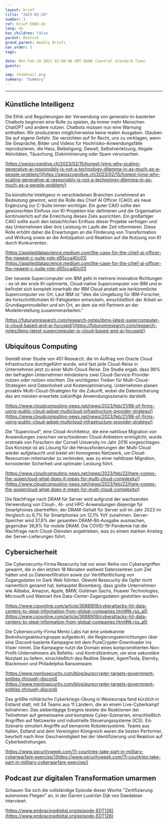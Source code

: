 ```yaml
---
layout: brief
title: "2023-02-20"
number: 3
ref: brief-EDW3-de
lang: de
has_children: false
parent: Deutsch
grand_parent: Weekly Briefs
nav_order: 3
tags:

date: Mon Feb 20 2023 02:00:00 GMT-0600 (Central Standard Time)
guests:

img: thumbnail.png
summary: "Summary"
---
```




---

## Künstliche Intelligenz

Die Ethik und Regulierungen der Verwendung von generativ-ki-basierten Chatbots beginnen eine Rolle zu spielen, da immer mehr Menschen ChatGPT und andere nutzen. Chatbots müssen nun eine Warnung enthalten: Wir produzieren möglicherweise keine realen Ausgaben. Glauben Sie auf eigene Gefahr. Sie verzichten auf Ihr Recht, uns zu verklagen, wenn Sie Gespräche, Bilder und Videos für Hochrisiko-Anwendungsfälle reproduzieren, die Hass, Belästigung, Gewalt, Selbstverletzung, illegale Aktivitäten, Täuschung, Diskriminierung oder Spam verursachen.

[https://swisscognitive.ch/2023/02/15/honest-lying-why-scaling-generative-ai-responsibly-is-not-a-technology-dilemma-in-as-much-as-a-people-problem/](https://swisscognitive.ch/2023/02/15/honest-lying-why-scaling-generative-ai-responsibly-is-not-a-technology-dilemma-in-as-much-as-a-people-problem/)

Da künstliche Intelligenz in verschiedenen Branchen zunehmend an Bedeutung gewinnt, wird die Rolle des Chief AI Officer (CAIO) als neue Ergänzung zur C-Suite immer wichtiger. Ein guter CAIO sollte den gewünschten Einfluss von KI-Projekten klar definieren und die Organisation kontinuierlich auf die Erreichung dieses Ziels ausrichten. Ein großartiger CAIO sollte auch den tatsächlichen Einfluss dieser Projekte verfolgen und das Unternehmen über ihre Leistung im Laufe der Zeit informieren. Diese Rolle erhöht daher die Erwartungen an die Förderung von Transformation und Wirkung sowie an die Antizipation und Reaktion auf die Nutzung von KI durch Konkurrenten.

[https://applieddatascience.medium.com/the-case-for-the-chief-ai-officer-the-newest-c-suite-role-d55cca40c01](https://applieddatascience.medium.com/the-case-for-the-chief-ai-officer-the-newest-c-suite-role-d55cca40c01)

Der neueste Supercomputer von IBM geht in mehrere innovative Richtungen - es ist der erste KI-optimierte, Cloud-native Supercomputer von IBM und er befindet sich komplett innerhalb der IBM Cloud anstatt wie herkömmliche Supercomputer vor Ort. Laut IBM ist "dies die Umgebung für IBM-Forscher, die fortschrittlichsten KI-Fähigkeiten entwickeln, einschließlich der Arbeit an Grundlagenmodellen und ein Ort, an dem sie mit Partnern an der Modellerstellung zusammenarbeiten."

[https://futurumresearch.com/research-notes/ibms-latest-supercomputer-is-cloud-based-and-ai-focused/](https://futurumresearch.com/research-notes/ibms-latest-supercomputer-is-cloud-based-and-ai-focused/)

## Ubiquitous Computing

Gemäß einer Studie von 451 Research, die im Auftrag von Oracle Cloud Infrastructure durchgeführt wurde, wird fast jede Cloud-Reise in Unternehmen jetzt zu einer Multi-Cloud-Reise. Die Studie ergab, dass 98% der befragten Unternehmen mindestens zwei Cloud-Service-Provider nutzen oder nutzen möchten. Die wichtigsten Treiber für Multi-Cloud-Strategien sind Datenhoheit und Kostenoptimierung. Unternehmen planen proaktiv Multi-Cloud-Strategien für die Zukunft, wobei die Datensicherung das am meisten erwartete zukünftige Anwendungsszenario darstellt.

[https://www.cloudcomputing-news.net/news/2023/feb/21/98-of-firms-using-public-cloud-adopt-multicloud-infrastructure-provider-strategy/](https://www.cloudcomputing-news.net/news/2023/feb/21/98-of-firms-using-public-cloud-adopt-multicloud-infrastructure-provider-strategy/)

Die "Supercloud", eine Cloud-Architektur, die eine nahtlose Migration von Anwendungen zwischen verschiedenen Cloud-Anbietern ermöglicht, wurde erstmals von Forschern der Cornell University im Jahr 2016 vorgeschlagen. Das Konzept ist als Lösung für die Herausforderungen der Multi-Cloud wieder aufgetaucht und bietet ein homogenes Netzwerk, um Cloud-Ressourcen miteinander zu verbinden, was zu einer nahtlosen Migration, konsistenter Sicherheit und optimaler Leistung führt.

[https://www.cloudcomputing-news.net/news/2023/feb/22/here-comes-the-supercloud-what-does-it-mean-for-multi-cloud-complexity/](https://www.cloudcomputing-news.net/news/2023/feb/22/here-comes-the-supercloud-what-does-it-mean-for-multi-cloud-complexity/)

Die Nachfrage nach DRAM für Server wird aufgrund der wachsenden Verwendung von Cloud-, AI- und HPC-Anwendungen diejenige für Smartphones übertreffen; der DRAM-Gehalt für Server soll im Jahr 2023 im Vergleich zu 6,7% für Smartphones um 12,1% YoY zunehmen. Server-Speicher wird 37,6% der gesamten DRAM-Bit-Ausgabe ausmachen, gegenüber 36,8% für mobile DRAM. Die COVID-19-Pandemie hat die Nachfrage nach Cloud-Diensten angetrieben, was zu einem starken Anstieg der Server-Lieferungen führt.

## Cybersicherheit

Die Cybersecurity-Firma Resecurity hat vor einer Reihe von Cyberangriffen gewarnt, die in den letzten 18 Monaten weltweit Datenzentren zum Ziel hatten und zu Datenexfiltration sowie zur Veröffentlichung von Zugangsdaten im Dark Web führten. Obwohl Resecurity die Opfer nicht namentlich genannt hat, behauptet Bloomberg, dass große Unternehmen wie Alibaba, Amazon, Apple, BMW, Goldman Sachs, Huawei Technologies, Microsoft und Walmart ihre Data-Center-Zugangsdaten gestohlen wurden.

[https://www.csoonline.com/article/3688909/cyberattacks-hit-data-centers-to-steal-information-from-global-companies.html#tk.rss_all](https://www.csoonline.com/article/3688909/cyberattacks-hit-data-centers-to-steal-information-from-global-companies.html#tk.rss_all)

Die Cybersecurity-Firma Menlo Labs hat eine unbekannte Bedrohungsakteursgruppe aufgedeckt, die Regierungseinrichtungen über eine Discord-basierte Kampagne mit dem PureCrypter-Downloader ins Visier nimmt. Die Kampagne nutzt die Domain eines kompromittierten Non-Profit-Unternehmens als Befehls- und Kontrollzentrum, um eine sekundäre Nutzlast zu liefern, einschließlich des Redline Stealer, AgentTesla, Eternity, Blackmoon und Philadelphia Ransomware.

[https://www.menlosecurity.com/blog/purecrypter-targets-government-entities-through-discord](https://www.menlosecurity.com/blog/purecrypter-targets-government-entities-through-discord)

Das größte militärische Cyberkriegs-Übung in Westeuropa fand kürzlich in Estland statt, mit 34 Teams aus 11 Ländern, die an einem Live-Cyberkampf teilnahmen. Das siebentägige Ereignis testete die Reaktionen der Teilnehmer auf gemeinsame und komplexe Cyber-Szenarien, einschließlich Angriffen auf Netzwerke und industrielle Steuerungssysteme (ICS). Ein Szenario simuliert Angriffe auf bemannte Robotersysteme. Teams aus Italien, Estland und dem Vereinigten Königreich waren die besten Performer, beurteilt nach ihrer Geschwindigkeit bei der Identifizierung und Reaktion auf Cyberbedrohungen.

[https://www.securityweek.com/11-countries-take-part-in-military-cyberwarfare-exercise/](https://www.securityweek.com/11-countries-take-part-in-military-cyberwarfare-exercise/)

## Podcast zur digitalen Transformation umarmen

Schauen Sie sich die vollständige Episode dieser Woche "Zertifizierung autonomes Fliegen" an, in der Darren LuukVan Dijk von Daedalean interviewt.

[https://www.embracingdigital.org/episode-EDT126](https://www.embracingdigital.org/episode-EDT126)


